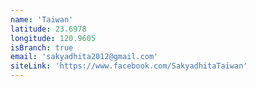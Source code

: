```yaml
---
name: 'Taiwan'
latitude: 23.6978
longitude: 120.9605
isBranch: true
email: 'sakyadhita2012@gmail.com'
siteLink: 'https://www.facebook.com/SakyadhitaTaiwan'
---
```

